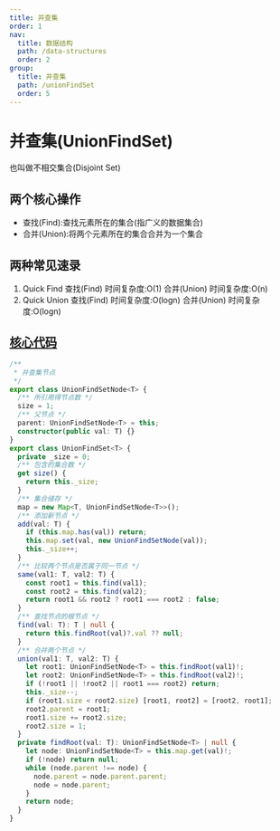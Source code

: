 ```yaml
---
title: 并查集
order: 1
nav:
  title: 数据结构
  path: /data-structures
  order: 2
group:
  title: 并查集
  path: /unionFindSet
  order: 5
---
```


# 并查集(UnionFindSet)

也叫做不相交集合(Disjoint Set)

## 两个核心操作

- 查找(Find):查找元素所在的集合(指广义的数据集合)
- 合并(Union):将两个元素所在的集合合并为一个集合

## 两种常见速录

1. Quick Find
   查找(Find) 时间复杂度:O(1)
   合并(Union) 时间复杂度:O(n)
2. Quick Union
   查找(Find) 时间复杂度:O(logn)
   合并(Union) 时间复杂度:O(logn)


## [核心代码](https://gitee.com/bestlyg/bestlyg/tree/master/packages/data-structures/src/unionFindSet/unionFindSet.ts)
```ts
/**
 * 并查集节点
 */
export class UnionFindSetNode<T> {
  /** 所引用得节点数 */
  size = 1;
  /** 父节点 */
  parent: UnionFindSetNode<T> = this;
  constructor(public val: T) {}
}
export class UnionFindSet<T> {
  private _size = 0;
  /** 包含的集合数 */
  get size() {
    return this._size;
  }
  /** 集合储存 */
  map = new Map<T, UnionFindSetNode<T>>();
  /** 添加新节点 */
  add(val: T) {
    if (this.map.has(val)) return;
    this.map.set(val, new UnionFindSetNode(val));
    this._size++;
  }
  /** 比较两个节点是否属于同一节点 */
  same(val1: T, val2: T) {
    const root1 = this.find(val1);
    const root2 = this.find(val2);
    return root1 && root2 ? root1 === root2 : false;
  }
  /** 查找节点的根节点 */
  find(val: T): T | null {
    return this.findRoot(val)?.val ?? null;
  }
  /** 合并两个节点 */
  union(val1: T, val2: T) {
    let root1: UnionFindSetNode<T> = this.findRoot(val1)!;
    let root2: UnionFindSetNode<T> = this.findRoot(val2)!;
    if (!root1 || !root2 || root1 === root2) return;
    this._size--;
    if (root1.size < root2.size) [root1, root2] = [root2, root1];
    root2.parent = root1;
    root1.size += root2.size;
    root2.size = 1;
  }
  private findRoot(val: T): UnionFindSetNode<T> | null {
    let node: UnionFindSetNode<T> = this.map.get(val)!;
    if (!node) return null;
    while (node.parent !== node) {
      node.parent = node.parent.parent;
      node = node.parent;
    }
    return node;
  }
}

```
        